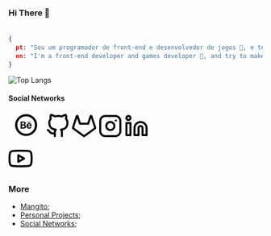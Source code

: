 ### Hi There 👋

```json

{
  pt: "Sou um programador de front-end e desenvolvedor de jogos 👾, e tento fazer animações",
  en: "I'm a front-end developer and games developer 👾, and try to make animations",
}

```

![Top Langs](https://github-readme-stats.vercel.app/api/top-langs/?username=201flaviosilva&exclude_repo=github-readme-stats,anuraghazra.github.io)


#### Social Networks

[![Behance](./Assets/icons/Behance.svg "Behance")](https://www.behance.net/meiagaspe)
[![GitHub](./Assets/icons/GitHub.svg "GitHub")](https://github.com/201flaviosilva)
[![GitLab](./Assets/icons/GitLab.svg "GitLab")](https://gitlab.com/201flaviosilva)
[![Instagram](./Assets/icons/Instagram.svg "Instagram")](https://www.instagram.com/meiagaspea/)
[![Linkedin](./Assets/icons/Linkedin.svg "Linkedin")](https://www.linkedin.com/in/fl%C3%A1vio-silva-2b069b146/)
<!-- [<img src="./Assets/icons/Pinterest.svg" alt="Pinterest" title="Pinterest" style="width:18px;"/>](https://www.pinterest.pt/MeiaGaspea/) -->
[![Youtube](./Assets/icons/Youtube.svg "Youtube")](https://www.youtube.com/channel/UCUqmAAgOoVVMpxykzPNCSUw)



### More

- [Mangito](./More/Mangito.md);
- [Personal Projects](./More/Personal.md);
- [Social Networks](./More/Stats.md);

<!-- --- -->
<!-- [More Ideas](https://github.com/abhisheknaiidu/awesome-github-profile-readme); -->
